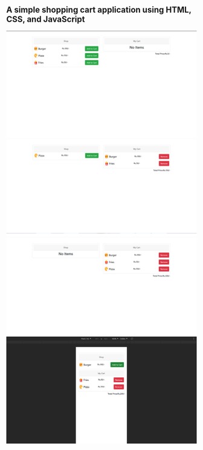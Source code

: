 ## A simple shopping cart application using HTML, CSS, and JavaScript

![image1](https://github.com/saiprasadnayak6858/shopping-cart-spp/blob/assets/image1.png?raw=true)
![image2](https://github.com/saiprasadnayak6858/shopping-cart-spp/blob/assets/image2.png?raw=true)
![image2](https://github.com/saiprasadnayak6858/shopping-cart-spp/blob/assets/image3.png?raw=true)
![image2](https://github.com/saiprasadnayak6858/shopping-cart-spp/blob/assets/mob-image.png?raw=true)

